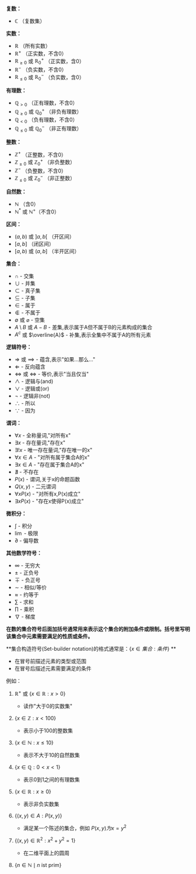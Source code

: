 
**复数：**

- $\mathbb{C}$ （复数集）

**实数：**

- $\mathbb{R}$ （所有实数）
- $\mathbb{R}^+$ （正实数，不含0）
- $\mathbb{R}_{≥0}$ 或 $\mathbb{R}_0^+$ （正实数，含0）
- $\mathbb{R}^{-}$ （负实数，不含0）
- $\mathbb{R}_{≤0}$ 或 $\mathbb{R}_0^-$ （负实数，含0）

**有理数：**

- $\mathbb{Q}_{>0}$ （正有理数，不含0）
- $\mathbb{Q}_{≥0}$ 或 $\mathbb{Q}_0^+$ （非负有理数）
- $\mathbb{Q}_{<0}$ （负有理数，不含0）
- $\mathbb{Q}_{≤0}$ 或 $\mathbb{Q}_0^-$ （非正有理数）

**整数：**

- $\mathbb{Z}^{+}$ （正整数，不含0）
- $\mathbb{Z}_{≥0}$ 或 $\mathbb{Z}_0^+$ （非负整数）
- $\mathbb{Z}^{-}$ （负整数，不含0）
- $\mathbb{Z}_{≤0}$ 或 $\mathbb{Z}_0^-$ （非正整数）

**自然数：**

- $\mathbb{N}$ （含0）
- $\mathbb{N}^*$ 或 $\mathbb{N}^+$（不含0）

**区间：**

- $(a,b)$ 或 $]a,b[$ （开区间）
- $[a,b]$ （闭区间）
- $[a,b)$ 或 $(a,b]$ （半开区间）

**集合：**

- $\cap$ - 交集
- $\cup$ - 并集
- $\subset$ - 真子集
- $\subseteq$ - 子集
- $\in$ - 属于
- $\notin$ - 不属于
- $\emptyset$ 或 $\varnothing$ - 空集
- $A \setminus B$ 或 $A - B$ - 差集,表示属于A但不属于B的元素构成的集合
- $A^c$ 或 $\overline{A}$ - 补集,表示全集中不属于A的所有元素

**逻辑符号：**

- $\Rightarrow$ 或 $\implies$ - 蕴含,表示"如果...那么..."
- $\Leftarrow$ - 反向蕴含
- $\Leftrightarrow$ 或 $\iff$ - 等价,表示"当且仅当"
- $\wedge$ - 逻辑与(and)
- $\vee$ - 逻辑或(or)
- $\neg$ - 逻辑非(not)
- $\therefore$ - 所以
- $\because$ - 因为

**谓词：**

- $\forall x$ - 全称量词,"对所有x"
- $\exists x$ - 存在量词,"存在x"
- $\exists! x$ - 唯一存在量词,"存在唯一的x"
- $\forall x \in A$ - "对所有属于集合A的x"
- $\exists x \in A$ - "存在属于集合A的x"
- $\nexists$ - 不存在
- $P(x)$ - 谓词,关于x的命题函数
- $Q(x,y)$ - 二元谓词
- $\forall x P(x)$ - "对所有x,P(x)成立"
- $\exists x P(x)$ - "存在x使得P(x)成立"

**微积分：**

- $\int$ - 积分
- $\lim$ - 极限
- $\partial$ - 偏导数

**其他数学符号：**

- $\infty$ - 无穷大
- $\pm$ - 正负号
- $\mp$ - 负正号
- $\sim$ - 相似/等价
- $\approx$ - 约等于
- $\sum$ - 求和
- $\prod$ - 乘积
- $\nabla$ - 梯度

**在数的集合符号后面加括号通常用来表示这个集合的附加条件或限制。括号里写明该集合中元素需要满足的性质或条件。**

**集合构造符号(Set-builder notation)的格式通常是：$\{x \in 集合 : 条件\}$ **

- 在冒号前描述元素的类型或范围
- 在冒号后描述元素需要满足的条件

例如：

1.  $\mathbb{R}^{+}$ 或 $\{x \in \mathbb{R} : x > 0\}$
    
    - 读作"大于0的实数集"
    
2.  $\{x \in \mathbb{Z} : x < 100\}$
    
    - 表示小于100的整数集
    
3.  $\{x \in \mathbb{N} : x ≤ 10\}$
    
    - 表示不大于10的自然数集
    
4.  $\{x \in \mathbb{Q} : 0 < x < 1\}$
    
    - 表示0到1之间的有理数集

5.  $\{x \in \mathbb{R} : x ≥ 0\}$
    
    - 表示非负实数集
    
6. $\{(x, y) \in A : P(x,y)\}$ 

	- 满足某一个陈述的集合，例如 $P(x,y)为 x = y^2$
	
7. $\{(x, y) \in \mathbb{R}^2 : x^2 + y^2 = 1\}$

	- 在二维平面上的圆周
 
 8. $\{n \in \mathbb{N} \mid n \text{ ist prim}\}$



